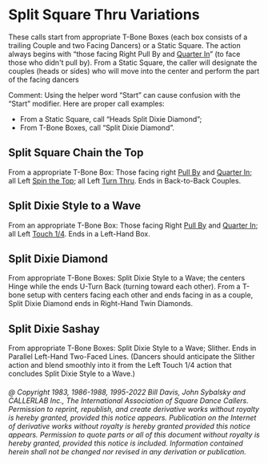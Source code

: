 
# Split Square Thru Variations


These calls start from appropriate T-Bone Boxes
(each box consists of a trailing Couple and two
Facing Dancers) or a Static Square.
The action always begins with “those facing Right Pull By and
[Quarter In](../a1/quarter_in.md)”
(to face those who didn't pull by).
From a Static Square, the caller will designate the
couples (heads or sides) who will move into the center and
perform the part of the facing dancers

Comment: Using the helper word “Start” can cause confusion with the “Start” modifier. 
Here are proper call examples:

- From a Static Square, call “Heads Split Dixie Diamond”;
- From T-Bone Boxes, call “Split Dixie Diamond”.

## Split Square Chain the Top
From a appropriate T-Bone Box:
Those facing right [Pull By](../b1/pull_by.md) and
[Quarter In](../a1/quarter_in.md);
all Left [Spin the Top](../ms/spin_the_top.md);
all Left [Turn Thru](../ms/turn_thru.md).
Ends in Back-to-Back Couples.

## Split Dixie Style to a Wave
From an appropriate T-Bone Box:
Those facing Right [Pull By](../b1/pull_by.md) and
[Quarter In](../a1/quarter_in.md);
all Left [Touch 1/4](../b2/touch_a_quarter.md). 
Ends in a Left-Hand Box.

## Split Dixie Diamond
From appropriate T-Bone Boxes:
Split Dixie Style to a Wave; the centers Hinge while the ends
U-Turn Back (turning toward each other). From a T-bone setup with centers facing each other
and ends facing in as a couple, Split Dixie Diamond ends in Right-Hand Twin Diamonds.

## Split Dixie Sashay
From appropriate T-Bone Boxes: Split Dixie Style to a Wave; Slither.
Ends in Parallel Left-Hand Two-Faced Lines.
(Dancers should anticipate the Slither action and blend smoothly into it
from the Left Touch 1/4 action that concludes Split Dixie Style to a Wave.)

###### @ Copyright 1983, 1986-1988, 1995-2022 Bill Davis, John Sybalsky and CALLERLAB Inc., The International Association of Square Dance Callers. Permission to reprint, republish, and create derivative works without royalty is hereby granted, provided this notice appears. Publication on the Internet of derivative works without royalty is hereby granted provided this notice appears. Permission to quote parts or all of this document without royalty is hereby granted, provided this notice is included. Information contained herein shall not be changed nor revised in any derivation or publication.
